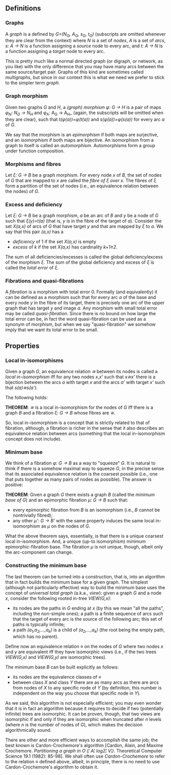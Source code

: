 ## Definitions

### Graphs

A _graph_ is a defined by _G=(N<sub>G</sub>, A<sub>G</sub>, s<sub>G</sub>, t<sub>G</sub>)_ (subscripts are omitted whenever they are clear from the context) where _N_ is a set of _nodes_, _A_ is a set of _arcs_, _s: A &rarr; N_ is a function assigning a _source_ node to every arc, and _t: A &rarr; N_ is a function assigning a _target_ node to every arc. 

This is pretty much like a normal directed graph (or digraph, or network, as you like) with the only difference that you may have many arcs between the same source/target pair. Graphs of this kind are sometimes called _multigraphs_, but since in our context this is what we need we prefer to stick to the simpler term _graph_.

### Graph morphism

Given two graphs _G_ and _H_, a _(graph) morphism_ 
_&phi;: G &rarr; H_ is a pair of maps _&phi;<sub>N</sub>: N<sub>G</sub> &rarr; N<sub>H</sub>_ and
&phi;<sub>A</sub>: A<sub>G</sub> &rarr; A<sub>H</sub>_ (again, the subscripts will be omitted when they are clear), such that _t(&phi;(a))=&phi;(t(a))_
and _s(&phi;(a))=&phi;(s(a))_ for every arc _a_ of _G_.

We say that the morphism is an _epimorphism_ if both maps are surjective, and an _isomorphism_ if both maps are bijective. An isomorphism from a graph to itself is called an _automorphism_. Automorphisms form a group under function composition.

### Morphisms and fibres

Let _&xi;: G &rarr; B_ be a graph morphism. For every node _x_ of _B_, the set of nodes of _G_ that are mapped to _x_ are called the _fibre of &xi; over x_. The fibres of &xi; form a partition of the set of nodes (i.e., an equivalence relation between the nodes) of _G_.

### Excess and deficiency

Let _&xi;: G &rarr; B_ be a graph morphism, _a_ be an arc of _B_ and _y_ be a node of _G_ such that _&xi;(y)=t(a)_ (that is, _y_ is in the fibre of the target of _a_). Consider the set _X(a,x)_ of arcs of _G_ that have target _y_ and that are mapped by _&xi;_ to _a_. We say that this pair _(a,x)_ has a 

- _deficiency_ of 1 if the set _X(a,x)_ is empty
- _excess_ of _k_ if the set _X(a,x)_ has cardinality _k+1&ge;2_.

The sum of all deficiencies/excesses is called the global deficiency/excess of the morphism _&xi;_. The sum of the global deficiency and excess of _&xi;_ is called the _total error_ of _&xi;_.

### Fibrations and quasi-fibrations

A _fibration_ is a morphism with total error 0. Formally (and equivalently) it can be defined as a morphism such that for every arc _a_ of the base and every node _y_ in the fibre of its target, there is precisely one arc of the upper graph that has target _y_ and image _a_.
Any morphism with small total error may be called _quasi-fibration_. Since there is no bound on how large the total error can be, in fact the word quasi-fibration can be used as a synonym of morphism, but when we say "quasi-fibration" we somehow imply that we want its total error to be small.

## Properties

### Local in-isomorphisms

Given a graph _G_, an equivalence relation _&cong;_ between its nodes is called a _local in-isomorphism_ iff for any two nodes _x_,_x'_ such that _x&cong;x'_
there is a bijection between the arcs _a_ with target _x_ and the arcs _a'_ with target _x'_ such that _s(a)&cong;s(a')_.

The following holds:

**THEOREM**:  _&cong;_ is a local in-isomorphism for the nodes of _G_ iff there is a graph _B_ and a fibration _&xi;: G &rarr; B_ whose fibres are _&cong;_.

So, local in-isomorphism is a concept that is strictly related to that of fibration, although, a fibration is richer in the sense that it also describes an equivalence relation between arcs (something that the local in-isomorphism concept does not include).

### Minimum base 

We think of a fibration _&phi;: G &rarr; B_ as a way to "squeeze" _G_. It is natural to think if there is a somehow maximal way to squeeze _G_, in the precise sense that its associated equivalence relation is the coarsest possible (i.e., one that puts together as many pairs of nodes as possible).
The answer is positive:

**THEOREM**:  Given a graph _G_ there exists a graph _B_ (called the _minimum base of G_) and an epimorphic fibration _&mu;: G &rarr; B_ such that:

- every epimorphic fibration from _B_ is an isomorphism (i.e., _B_ cannot be nontrivially fibred);
- any other _&mu;': G &rarr; B'_ with the same property induces the same local in-isomorphism as _&mu;_ on the nodes of _G_.


What the above theorem says, essentially, is that there is a unique coarsest local in-isomorphism. And, a unique (up-to isomorphism) minimum epimorphic-fibration base. The fibration _&mu;_ is not unique, though, albeit only the arc-component can change.


### Constructing the minimum base

The last theorem can be turned into a construction, that is, into an algorithm that in fact builds the minimum base for a given graph. 
The simplest (although not particularly effective) way to build the minimum base uses the concept of _universal total graph_ (a.k.a., _view_): given a graph _G_ and a node _x_, consider the following rooted in-tree _VIEW(G,x)_:

- its nodes are the paths in _G_ ending at _x_ (by this we mean "all the paths", including the non-simple ones); a path is a finite sequence of arcs such that the target of every arc is the source of the following arc; this set of paths is typically infinite;
- a path _(a<sub>1</sub>,a<sub>2</sub>,...,a<sub>k</sub>)_ is a child of _(a<sub>2</sub>,...,a<sub>k</sub>)_ (the root being the empty path, which has no parent).
 
Define now an equivalence relation _&equiv;_ on the nodes of _G_ where two nodes _x_ and _y_ are equivalent iff they have isomorphic views (i.e., if the two trees _VIEW(G,x)_ and _VIEW(G,y)_ are isomorphic trees).

The minimum base _B_ can be built explicitly as follows:

- its nodes are the equivalence classes of _&equiv;_
- between class _X_ and class _Y_ there are as many arcs as there are arcs from nodes of _X_ to any specific node of _Y_ (by definition, this number is independent on the way you choose that specific node in _Y_).

As we said, this algorithm is not especially efficient; you may even wonder that it is in fact an algorithm because it requires to decide if two (potentially infinite) trees are isomorphic. It can be proven, though, that two views are isomorphic if and only if they are isomorphic when truncated after _n_ levels (where _n_ is the number of nodes of _G_), which makes the decision algorithmically sound.

There are other and more efficient ways to accomplish the same job; the best known is Cardon-Crochemore's algorithm [Cardon, Alain, and Maxime Crochemore. *Partitioning a graph in O (¦ A¦ log2¦ V¦)*. Theoretical Computer Science 19.1 (1982): 85-98]. We shall often use _Cardon-Crochemore_ to refer to the relation _&equiv;_ defined above, albeit, in principle, there is no need to use Cardon-Crochemore's algorithm to obtain it.





